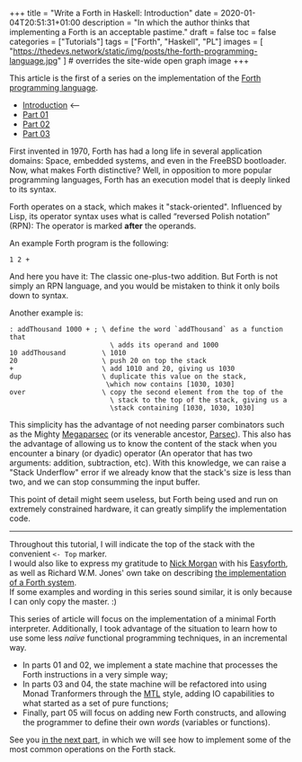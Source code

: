 +++
title = "Write a Forth in Haskell: Introduction"
date = 2020-01-04T20:51:31+01:00
description = "In which the author thinks that implementing a Forth is an acceptable pastime."
draft = false
toc = false
categories = ["Tutorials"]
tags = ["Forth", "Haskell", "PL"]
images = [
  "https://thedevs.network/static/img/posts/the-forth-programming-language.jpg"
] # overrides the site-wide open graph image
+++

This article is the first of a series on the implementation of the [Forth programming language](https://en.wikipedia.org/wiki/Forth_(programming_language)).

<!--more-->

* [Introduction](/post/write-a-forth-in-haskell-intro/) <--
* [Part 01](/post/write-a-forth-in-haskell-part-01/)
* [Part 02](/post/write-a-forth-in-haskell-part-02/)
* [Part 03](/post/write-a-forth-in-haskell-part-03/)

First invented in 1970, Forth has had a long life in several application domains: Space, embedded systems, and even in the FreeBSD bootloader.
Now, what makes Forth distinctive? Well, in opposition to more popular programming languages, Forth has an execution model that is deeply linked to its syntax.  

Forth operates on a stack, which makes it "stack-oriented".
Influenced by Lisp, its operator syntax uses what is called “reversed Polish notation” (RPN): The operator is marked **after** the operands.

An example Forth program is the following:

```Forth
1 2 +
```

And here you have it: The classic one-plus-two addition.
But Forth is not simply an RPN language, and you would be mistaken to think it only boils down to syntax.

Another example is:

```Forth
: addThousand 1000 + ; \ define the word `addThousand` as a function that
                         \ adds its operand and 1000
10 addThousand         \ 1010
20                     \ push 20 on top the stack
+                      \ add 1010 and 20, giving us 1030
dup                    \ duplicate this value on the stack,
                        \which now contains [1030, 1030]
over                   \ copy the second element from the top of the
                         \ stack to the top of the stack, giving us a
                         \stack containing [1030, 1030, 1030]
```

This simplicity has the advantage of not needing parser combinators such as the Mighty [Megaparsec](https://hackage.haskell.org/package/megaparsec)
(or its venerable ancestor, [Parsec](https://hackage.haskell.org/package/parsec)).
This also has the advantage of allowing us to know the content of the stack when you encounter a binary (or dyadic) operator (An operator that has two arguments: addition, subtraction, etc).
With this knowledge, we can raise a "Stack Underflow" error if we already know that the stack's size is less than two, and we can stop consumming the input buffer.

This point of detail might seem useless, but Forth being used and run on extremely constrained hardware, it can greatly simplify the implementation code.

---

Throughout this tutorial, I will indicate the top of the stack with the convenient `<- Top` marker.  
I would also like to express my gratitude to [Nick Morgan](https://twitter.com/skilldrick) with his [Easyforth](https://skilldrick.github.io/easyforth/), as well as Richard W.M. Jones' own take on describing [the implementation of a Forth system](https://github.com/nornagon/jonesforth/blob/master/jonesforth.S).  
If some examples and wording in this series sound similar, it is only because I can only copy the master. :)

This series of article will focus on the implementation of a minimal Forth interpreter.
Additionally, I took advantage of the situation to learn how to use some less *naïve* functional programming techniques, in an incremental way.

* In parts 01 and 02, we implement a state machine that processes the Forth instructions in a very simple way;
* In parts 03 and 04, the state machine will be refactored into using Monad Tranformers through the [MTL](https://hackage.haskell.org/package/mtl) style,
  adding IO capabilities to what started as a set of pure functions;
* Finally, part 05 will focus on adding new Forth constructs, and allowing the programmer to define their own *words* (variables or functions).

See you [in the next part](/post/write-a-forth-in-haskell-part-01), in which we will see how to implement some of the most common operations on the Forth stack.
